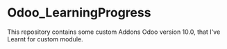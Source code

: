 # Odoo_LearningProgress
This repository contains some custom Addons Odoo version 10.0, that I've Learnt for custom module.
